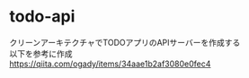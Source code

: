 # todo-api

クリーンアーキテクチャでTODOアプリのAPIサーバーを作成する<br>
以下を参考に作成<br>
https://qiita.com/ogady/items/34aae1b2af3080e0fec4
